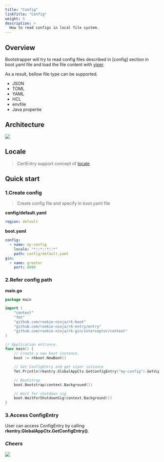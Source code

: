 ```yaml
---
title: "Config"
linkTitle: "Config"
weight: 5
description: >
  How to read configs in local file system.
---
```


## Overview
Bootstrapper will try to read config files described in [config] section in boot.yaml file and load the file content with [viper](https://github.com/spf13/viper).

As a result, bellow file type can be supported.
- JSON
- TOML
- YAML
- HCL
- envfile
- Java propertie

## Architecture
![](/bootstrapper/user-guide/go/gin/advanced/config-arch.png)

## Locale
> CertEntry support concept of [locale](/docs/bootstrapper/user-guide/go/gin/advanced/locale/).

## Quick start
### 1.Create config
> Create config file and specify in boot.yaml file

**config/default.yaml**
```yaml
region: default
```
**boot.yaml**
```yaml
config:
  - name: my-config
    locale: "*::*::*::*"
    path: config/default.yaml
gin:
  - name: greeter
    port: 8080
```

### 2.Refer config path
**main.go**
```go
package main

import (
	"context"
	"fmt"
	"github.com/rookie-ninja/rk-boot"
	"github.com/rookie-ninja/rk-entry/entry"
	"github.com/rookie-ninja/rk-gin/interceptor/context"
)

// Application entrance.
func main() {
	// Create a new boot instance.
	boot := rkboot.NewBoot()

	// Get ConfigEntry and get viper instance
	fmt.Println(rkentry.GlobalAppCtx.GetConfigEntry("my-config").GetViper().GetString("region"))

	// Bootstrap
	boot.Bootstrap(context.Background())

	// Wait for shutdown sig
	boot.WaitForShutdownSig(context.Background())
}
```

### 3.Access ConfigEntry
User can access ConfigEntry by calling **rkentry.GlobalAppCtx.GetConfigEntry()**.

### _**Cheers**_
![](/bootstrapper/user-guide/cheers.png)